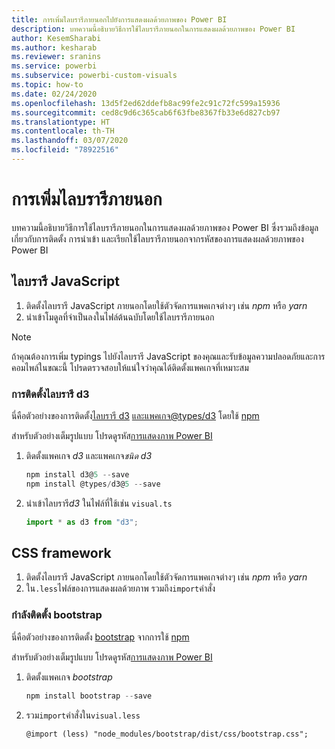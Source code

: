 ```yaml
---
title: การเพิ่มไลบรารีภายนอกไปยังการแสดงผลด้วยภาพของ Power BI
description: บทความนี้อธิบายวิธีการใช้ไลบรารีภายนอกในการแสดงผลด้วยภาพของ Power BI
author: KesemSharabi
ms.author: kesharab
ms.reviewer: sranins
ms.service: powerbi
ms.subservice: powerbi-custom-visuals
ms.topic: how-to
ms.date: 02/24/2020
ms.openlocfilehash: 13d5f2ed62ddefb8ac99fe2c91c72fc599a15936
ms.sourcegitcommit: ced8c9d6c365cab6f63fbe8367fb33e6d827cb97
ms.translationtype: HT
ms.contentlocale: th-TH
ms.lasthandoff: 03/07/2020
ms.locfileid: "78922516"
---
```

# <a name="adding-external-libraries"></a>การเพิ่มไลบรารีภายนอก

บทความนี้อธิบายวิธีการใช้ไลบรารีภายนอกในการแสดงผลด้วยภาพของ Power BI ซึ่งรวมถึงข้อมูลเกี่ยวกับการติดตั้ง การนำเข้า และเรียกใช้ไลบรารีภายนอกจากรหัสของการแสดงผลด้วยภาพของ Power BI

## <a name="javascript-libraries"></a>ไลบรารี JavaScript

1. ติดตั้งไลบรารี JavaScript ภายนอกโดยใช้ตัวจัดการแพคเกจต่างๆ เช่น *npm* หรือ *yarn*
2. นำเข้าโมดูลที่จำเป็นลงในไฟล์ต้นฉบับโดยใช้ไลบรารีภายนอก

>[!NOTE]
>ถ้าคุณต้องการเพิ่ม typings ไปยังไลบรารี JavaScript ของคุณและรับข้อมูลความปลอดภัยและการคอมไพล์ในขณะนี้ โปรดตรวจสอบให้แน่ใจว่าคุณได้ติดตั้งแพคเกจที่เหมาะสม

### <a name="installing-the-d3-library"></a>การติดตั้งไลบรารี d3

นี่คือตัวอย่างของการติดตั้ง[ไลบรารี d3](https://www.npmjs.com/package/d3) [และแพคเกจ@types/d3](https://www.npmjs.com/package/@types/d3) โดยใช้ [npm](https://www.npmjs.com/)

สำหรับตัวอย่างเต็มรูปแบบ โปรดดูรหัส[การแสดงภาพ Power BI](https://github.com/microsoft/powerbi-visuals-gantt/blob/master/src/gantt.ts#L29)

1. ติดตั้งแพคเกจ *d3* และแพคเกจ*ชนิด d3*

    ```powershell
    npm install d3@5 --save
    npm install @types/d3@5 --save
    ```

2. นำเข้าไลบรารี*d3* ในไฟล์ที่ใช้เช่น `visual.ts`

    ```typescript
    import * as d3 from "d3";
    ```

## <a name="css-framework"></a>CSS framework

1. ติดตั้งไลบรารี JavaScript ภายนอกโดยใช้ตัวจัดการแพคเกจต่างๆ เช่น *npm* หรือ *yarn*
2. ใน`.less`ไฟล์ของการแสดงผลด้วยภาพ รวมถึง`import`คำสั่ง

### <a name="installing-bootstrap"></a>กำลังติดตั้ง bootstrap

นี่คือตัวอย่างของการติดตั้ง [bootstrap](https://www.npmjs.com/package/bootstrap) จากการใช้ [npm](https://www.npmjs.com/)

สำหรับตัวอย่างเต็มรูปแบบ โปรดดูรหัส[การแสดงภาพ Power BI](https://github.com/Microsoft/powerbi-visuals-sankey/blob/c8200da56913cd8b253be949a35fad0f4472b6de/style/visual.less#L32)

1. ติดตั้งแพคเกจ *bootstrap*

    ```powershell
    npm install bootstrap --save
    ```

2. รวม`import`คำสั่งใน`visual.less`

    ```less
    @import (less) "node_modules/bootstrap/dist/css/bootstrap.css";
    ```
